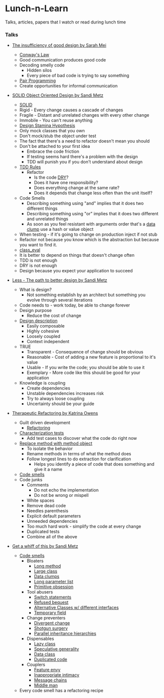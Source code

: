 # Lunch-n-Learn

Talks, articles, papers that I watch or read during lunch time

### Talks

* [The insufficiency of good design by Sarah Mei](https://www.youtube.com/watch?v=UgrVdHYEZGg)
  * [Conway's Law](https://en.wikipedia.org/wiki/Conway's_law)
  * Good communication produces good code
  * Decoding smelly code
    * Hidden silos
    * Every piece of bad code is trying to say something
  * [Pair Programming](https://en.wikipedia.org/wiki/Pair_programming)
  * Create opportunities for informal communication

* [SOLID Object Oriented Design by Sandi Metz](https://www.youtube.com/watch?v=v-2yFMzxqwU)
  * [SOLID](https://en.wikipedia.org/wiki/SOLID_(object-oriented_design))
  * Rigid - Every change causes a cascade of changes
  * Fragile - Distant and unrelated changes with every other change
  * Immobile - You can't reuse anything
  * [Design Stamina Hypothesis](https://www.martinfowler.com/bliki/DesignStaminaHypothesis.html)
  * Only mock classes that you own
  * Don't mock/stub the object under test
  * The fact that there's a need to refactor doesn't mean you should
  * Don't be attached to your first idea
    * Embrace the code friction
    * If testing seems hard there's a problem with the design
    * TDD will punish you if you don't understand about design
  * [TDD Rules](http://agileinaflash.blogspot.com/2009/03/unclebobs-three-rules-of-tdd.html)
    * Refactor
      * Is the code [DRY](https://en.wikipedia.org/wiki/Don%27t_repeat_yourself)?
      * Does it have one responsibility?
      * Does everything change at the same rate?
      * Does it depends that change less often than the unit itself?
  * Code Smells
    * Describing something using "and" implies that it does two different
      things
    * Describing something using "or" implies that it does two different and
      unrelated things
    * As soon as you feel resistant with arguments order that's a [data clump](https://en.wikipedia.org/wiki/Data_Clump_(Code_Smell))
      use a hash or value object
  * When testing - if it's going to change on production inject if not stub
  * Refactor not because you know which is the abstraction but because you want
    to find it.
  * [class_eval](https://www.jimmycuadra.com/posts/metaprogramming-ruby-class-eval-and-instance-eval)
  * It is better to depend on things that doesn't change often
  * TDD is not enough
  * DRY is not enough
  * Design because you expect your application to succeed

* [Less - The path to better design by Sandi Metz](https://vimeo.com/26330100)
  * What is design?
    * Not something establish by an architect but something you evolve through
      several iterations
  * Code needs to - work today, be able to change forever
  * Design purpose
    * Reduce the cost of change
  * [Design description](https://content.pivotal.io/blog/solid-object-oriented-design-sandi-metz)
    * Easily composable
    * Highly cohesive
    * Loosely coupled
    * Context independent
  * TRUE
    * Transparent - Consequence of change should be obvious
    * Reasonable - Cost of adding a new feature is proportional to it's value
    * Usable - If you write the code; you should be able to use it
    * Exemplary - More code like this should be good for your application
  * Knowledge is coupling
    * Create dependencies
    * Unstable dependencies increases risk
    * Try to always loose coupling
    * Uncertainty should be your guide

* [Therapeutic Refactoring by Katrina Owens](https://www.youtube.com/watch?v=J4dlF0kcThQ)
  * Guilt driven development
    * [Refactoring](https://martinfowler.com/books/refactoring.html)
  * [Characterization tests](https://en.wikipedia.org/wiki/Characterization_test)
    * Add test cases to discover what the code do right now
  * [Replace method with method object](https://sourcemaking.com/refactoring/replace-method-with-method-object)
    * To isolate the behavior
    * Rename methods in terms of what the method does
    * Follow longest lines to do extraction for clarification
      * Helps you identify a piece of code that does something and give it
        a name
  * [Code smells](https://sourcemaking.com/refactoring/smells)
  * Code junks
    * Comments
      * Do not echo the implementation
      * Do not be wrong or mispell
    * White spaces
    * Remove dead code
    * Needles parenthesis
    * Explicit default parameters
    * Unneeded dependencies
    * Too much hard work - simplify the code at every change
    * Duplicated tests
    * Combine all of the above

* [Get a whiff of this by Sandi Metz](https://www.youtube.com/watch?v=PJjHfa5yxlU)
  * [Code smells](https://sourcemaking.com/refactoring/smells)
    * Bloaters
      * [Long method](https://sourcemaking.com/refactoring/smells/long-method)
      * [Large class](https://sourcemaking.com/refactoring/smells/large-class)
      * [Data clumps](https://sourcemaking.com/refactoring/smells/data-clumps)
      * [Long parameter list](https://sourcemaking.com/refactoring/smells/long-parameter-list)
      * [Primitive obsession](https://sourcemaking.com/refactoring/smells/primitive-obsession)
    * Tool abusers
      * [Switch statements](https://sourcemaking.com/refactoring/smells/switch-statements)
      * [Refused bequest](https://sourcemaking.com/refactoring/smells/refused-bequest)
      * [Alternative Classes w/ different interfaces](https://sourcemaking.com/refactoring/smells/alternative-classes-with-different-interfaces)
      * [Temporary field](https://sourcemaking.com/refactoring/smells/temporary-field)
    * Change preventers
      * [Divergent change](https://sourcemaking.com/refactoring/smells/divergent-change)
      * [Shotgun surgery](https://sourcemaking.com/refactoring/smells/shotgun-surgery)
      * [Parallel inheritance hierarchies](https://sourcemaking.com/refactoring/smells/parallel-inheritance-hierarchies)
    * Dispensables
      * [Lazy class](https://sourcemaking.com/refactoring/smells/lazy-class)
      * [Speculative generality](https://sourcemaking.com/refactoring/smells/speculative-generality)
      * [Data class](https://sourcemaking.com/refactoring/smells/data-class)
      * [Duplicated code](https://sourcemaking.com/refactoring/smells/duplicate-code)
    * Couplers
      * [Feature envy](https://sourcemaking.com/refactoring/smells/feature-envy)
      * [Inappropriate intimacy](https://sourcemaking.com/refactoring/smells/inappropriate-intimacy)
      * [Message chains](https://sourcemaking.com/refactoring/smells/message-chains)
      * [Middle man](https://sourcemaking.com/refactoring/smells/middle-man)
  * Every code smell has a refactoring recipe

